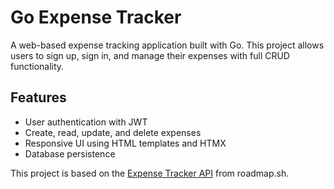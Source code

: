 # Go Expense Tracker

A web-based expense tracking application built with Go. This project allows users to sign up, sign in, and manage their expenses with full CRUD functionality.

## Features

- User authentication with JWT
- Create, read, update, and delete expenses
- Responsive UI using HTML templates and HTMX
- Database persistence

This project is based on the [Expense Tracker API](https://roadmap.sh/projects/expense-tracker-api) from roadmap.sh.
